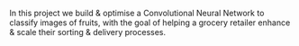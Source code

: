 In this project we build & optimise a Convolutional Neural Network to classify images of fruits, with the goal of helping a grocery retailer enhance & scale their sorting & delivery processes. 
